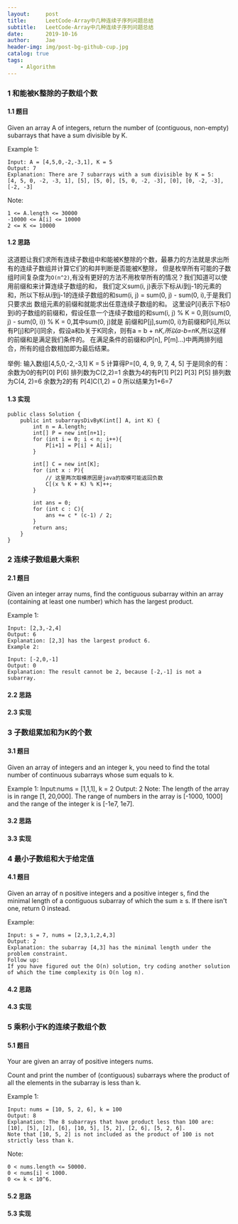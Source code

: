 ```yaml
---
layout:     post
title:      LeetCode-Array中几种连续子序列问题总结
subtitle:   LeetCode-Array中几种连续子序列问题总结
date:       2019-10-16
author:     Jae
header-img: img/post-bg-github-cup.jpg
catalog: true
tags:
    - Algorithm
---
```


### 1 和能被K整除的子数组个数

#### 1.1 题目
Given an array A of integers, return the number of (contiguous, non-empty) subarrays that have a sum divisible by K.

Example 1:

    Input: A = [4,5,0,-2,-3,1], K = 5
    Output: 7
    Explanation: There are 7 subarrays with a sum divisible by K = 5:
    [4, 5, 0, -2, -3, 1], [5], [5, 0], [5, 0, -2, -3], [0], [0, -2, -3], [-2, -3]


Note:

    1 <= A.length <= 30000
    -10000 <= A[i] <= 10000
    2 <= K <= 10000

#### 1.2 思路

这道题让我们求所有连续子数组中和能被K整除的个数，最暴力的方法就是求出所有的连续子数组并计算它们的和并判断是否能被K整除，
但是枚举所有可能的子数组时间复杂度为```O(n^2)```,有没有更好的方法不用枚举所有的情况？我们知道可以使用前缀和来计算连续子数组的和，
我们定义sum(i, j)表示下标从i到j-1的元素的和，所以下标从i到j-1的连续子数组的和sum(i, j) = sum(0, j) - sum(0, i),于是我们只要求出
数组元素的前缀和就能求出任意连续子数组的和。
这里设P[i]表示下标0到i的子数组的前缀和，假设任意一个连续子数组的和sum(i, j) % K = 0,则(sum(0, j) - sum(0, i)) % K = 0,其中sum(0, j)就是
前缀和P[j],sum(0, i)为前缀和P[i],所以有P[j]和P[i]同余，假设a和b关于K同余，则有a = b + n*K,所以a-b=n*K,所以这样的前缀和是满足我们条件的。
在满足条件的前缀和(P[n], P[m]...)中两两排列组合，所有的组合数相加即为最后结果。

举例: 输入数组[4,5,0,-2,-3,1] K = 5
计算得P=[0, 4, 9, 9, 7, 4, 5]
于是同余的有：
余数为0的有P[0] P[6]  排列数为C(2,2)=1
余数为4的有P[1] P[2] P[3] P[5] 排列数为C(4, 2)=6
余数为2的有 P[4]C(1,2) = 0
所以结果为1+6=7

#### 1.3 实现

    public class Solution {
        public int subarraysDivByK(int[] A, int K) {
            int n = A.length;
            int[] P = new int[n+1];
            for (int i = 0; i < n; i++){
                P[i+1] = P[i] + A[i];
            }

            int[] C = new int[K];
            for (int x : P){
                // 这里两次取模原因是java的取模可能返回负数
                C[(x % K + K) % K]++;
            }

            int ans = 0;
            for (int c : C){
                ans += c * (c-1) / 2;
            }
            return ans;
        }
    }

### 2 连续子数组最大乘积

#### 2.1 题目

Given an integer array nums, find the contiguous subarray within an array (containing at least one number) which has the largest product.

Example 1:

    Input: [2,3,-2,4]
    Output: 6
    Explanation: [2,3] has the largest product 6.
    Example 2:

    Input: [-2,0,-1]
    Output: 0
    Explanation: The result cannot be 2, because [-2,-1] is not a subarray.

#### 2.2 思路


#### 2.3 实现

### 3 子数组累加和为K的个数

#### 3.1 题目

Given an array of integers and an integer k, you need to find the total number of continuous subarrays whose sum equals to k.

Example 1:
    Input:nums = [1,1,1], k = 2
    Output: 2
    Note:
    The length of the array is in range [1, 20,000].
    The range of numbers in the array is [-1000, 1000] and the range of the integer k is [-1e7, 1e7].

#### 3.2 思路

#### 3.3 实现

### 4 最小子数组和大于给定值

#### 4.1 题目

Given an array of n positive integers and a positive integer s, find the minimal length of a contiguous subarray of which the sum ≥ s. If there isn't one, return 0 instead.

Example:

    Input: s = 7, nums = [2,3,1,2,4,3]
    Output: 2
    Explanation: the subarray [4,3] has the minimal length under the problem constraint.
    Follow up:
    If you have figured out the O(n) solution, try coding another solution of which the time complexity is O(n log n).

#### 4.2 思路

#### 4.3 实现

### 5 乘积小于K的连续子数组个数

#### 5.1 题目

Your are given an array of positive integers nums.

Count and print the number of (contiguous) subarrays where the product of all the elements in the subarray is less than k.

Example 1:

    Input: nums = [10, 5, 2, 6], k = 100
    Output: 8
    Explanation: The 8 subarrays that have product less than 100 are: [10], [5], [2], [6], [10, 5], [5, 2], [2, 6], [5, 2, 6].
    Note that [10, 5, 2] is not included as the product of 100 is not strictly less than k.

Note:

    0 < nums.length <= 50000.
    0 < nums[i] < 1000.
    0 <= k < 10^6.

#### 5.2 思路

#### 5.3 实现
